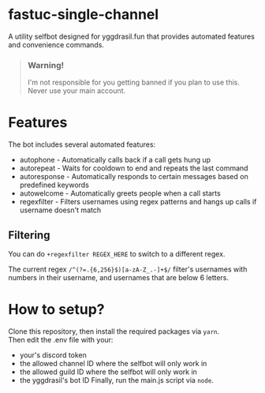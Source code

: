 # fastuc-single-channel
A utility selfbot designed for yggdrasil.fun that provides automated features and convenience commands.

>### Warning!
>I'm not responsible for you getting banned if you plan to use this.     
>Never use your main account.

# Features 
The bot includes several automated features:    
- autophone - Automatically calls back if a call gets hung up
- autorepeat - Waits for cooldown to end and repeats the last command
- autoresponse - Automatically responds to certain messages based on predefined keywords
- autowelcome - Automatically greets people when a call starts
- regexfilter - Filters usernames using regex patterns and hangs up calls if username doesn't match

## Filtering
You can do ``+regexfilter REGEX_HERE`` to switch to a different regex.      


The current regex ``/^(?=.{6,256}$)[a-zA-Z_.-]+$/`` filter's usernames with numbers in their username, and usernames that are below 6 letters.

# How to setup?
Clone this repository, then install the required packages via ``yarn``.    
Then edit the .env file with your: 
- your's discord token
- the allowed channel ID where the selfbot will only work in
- the allowed guild ID where the selfbot will only work in
- the yggdrasil's bot ID
Finally, run the main.js script via ``node``.
